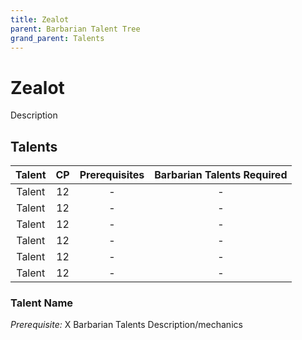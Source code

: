 ```yaml
---
title: Zealot
parent: Barbarian Talent Tree
grand_parent: Talents
---
```


# Zealot
Description

## Talents

| Talent | CP | Prerequisites | Barbarian Talents Required |
|:------:|:--:|:-------------:|:---------------------:|
| Talent | 12 | - | - |
| Talent | 12 | - | - |
| Talent | 12 | - | - |
| Talent | 12 | - | - |
| Talent | 12 | - | - |
| Talent | 12 | - | - |

### Talent Name
*Prerequisite:* X Barbarian Talents
Description/mechanics

